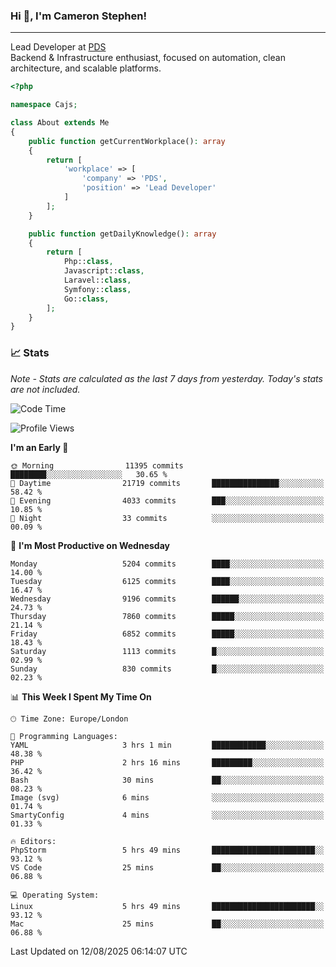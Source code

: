 ### Hi 👋, I'm Cameron Stephen!

---

Lead Developer at [PDS](https://prindatasolutions.co.uk)  
Backend & Infrastructure enthusiast, focused on automation, clean architecture, and scalable platforms.


```php
<?php

namespace Cajs;

class About extends Me
{
    public function getCurrentWorkplace(): array
    {
        return [
            'workplace' => [
                'company' => 'PDS',
                'position' => 'Lead Developer'
            ]
        ];
    }

    public function getDailyKnowledge(): array
    {
        return [
            Php::class,
            Javascript::class,
            Laravel::class,
            Symfony::class,
            Go::class,
        ];
    }
}
```

### 📈 Stats
<p><em>Note - Stats are calculated as the last 7 days from yesterday. Today's stats are not included.</em></p>


<!--START_SECTION:waka-->
![Code Time](http://img.shields.io/badge/Code%20Time-4%2C634%20hrs%2020%20mins-blue)

![Profile Views](http://img.shields.io/badge/Profile%20Views-0-blue)

**I'm an Early 🐤** 

```text
🌞 Morning                11395 commits       ████████░░░░░░░░░░░░░░░░░   30.65 % 
🌆 Daytime                21719 commits       ███████████████░░░░░░░░░░   58.42 % 
🌃 Evening                4033 commits        ███░░░░░░░░░░░░░░░░░░░░░░   10.85 % 
🌙 Night                  33 commits          ░░░░░░░░░░░░░░░░░░░░░░░░░   00.09 % 
```
📅 **I'm Most Productive on Wednesday** 

```text
Monday                   5204 commits        ████░░░░░░░░░░░░░░░░░░░░░   14.00 % 
Tuesday                  6125 commits        ████░░░░░░░░░░░░░░░░░░░░░   16.47 % 
Wednesday                9196 commits        ██████░░░░░░░░░░░░░░░░░░░   24.73 % 
Thursday                 7860 commits        █████░░░░░░░░░░░░░░░░░░░░   21.14 % 
Friday                   6852 commits        █████░░░░░░░░░░░░░░░░░░░░   18.43 % 
Saturday                 1113 commits        █░░░░░░░░░░░░░░░░░░░░░░░░   02.99 % 
Sunday                   830 commits         █░░░░░░░░░░░░░░░░░░░░░░░░   02.23 % 
```


📊 **This Week I Spent My Time On** 

```text
🕑︎ Time Zone: Europe/London

💬 Programming Languages: 
YAML                     3 hrs 1 min         ████████████░░░░░░░░░░░░░   48.38 % 
PHP                      2 hrs 16 mins       █████████░░░░░░░░░░░░░░░░   36.42 % 
Bash                     30 mins             ██░░░░░░░░░░░░░░░░░░░░░░░   08.23 % 
Image (svg)              6 mins              ░░░░░░░░░░░░░░░░░░░░░░░░░   01.74 % 
SmartyConfig             4 mins              ░░░░░░░░░░░░░░░░░░░░░░░░░   01.33 % 

🔥 Editors: 
PhpStorm                 5 hrs 49 mins       ███████████████████████░░   93.12 % 
VS Code                  25 mins             ██░░░░░░░░░░░░░░░░░░░░░░░   06.88 % 

💻 Operating System: 
Linux                    5 hrs 49 mins       ███████████████████████░░   93.12 % 
Mac                      25 mins             ██░░░░░░░░░░░░░░░░░░░░░░░   06.88 % 
```


 Last Updated on 12/08/2025 06:14:07 UTC
<!--END_SECTION:waka-->
